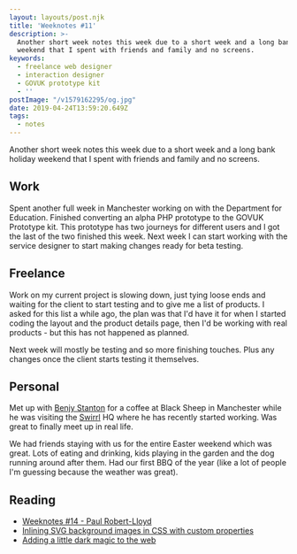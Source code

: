 ```yaml
---
layout: layouts/post.njk
title: 'Weeknotes #11'
description: >-
  Another short week notes this week due to a short week and a long bank holiday
  weekend that I spent with friends and family and no screens.
keywords:
  - freelance web designer
  - interaction designer
  - GOVUK prototype kit
  - ''
postImage: "/v1579162295/og.jpg"
date: 2019-04-24T13:59:20.649Z
tags:
  - notes
---
```

Another short week notes this week due to a short week and a long bank holiday weekend that I spent with friends and family and no screens.

## Work
Spent another full week in Manchester working on with the Department for Education. Finished converting an alpha PHP prototype to the GOVUK Prototype kit. This prototype has two journeys for different users and I got the last of the two finished this week. Next week I can start working with the service designer to start making changes ready for beta testing.

## Freelance
Work on my current project is slowing down, just tying loose ends and waiting for the client to start testing and to give me a list of products. I asked for this list a while ago, the plan was that I'd have it for when I started coding the layout and the product details page, then I'd be working with real products - but this has not happened as planned.

Next week will mostly be testing and so more finishing touches. Plus any changes once the client starts testing it themselves.

## Personal
Met up with [Benjy Stanton](https://twitter.com/benjystanton "Benjy Stanton on Twitter") for a coffee at Black Sheep in Manchester while he was visiting the [Swirrl](https://twitter.com/Swirrl "Swirrl on Twitter") HQ where he has recently started working. Was great to finally meet up in real life.

We had friends staying with us for the entire Easter weekend which was great. Lots of eating and drinking, kids playing in the garden and the dog running around after them. Had our first BBQ of the year (like a lot of people I'm guessing because the weather was great).

## Reading
- [Weeknotes #14 - Paul Robert-Lloyd](https://paulrobertlloyd.com/2019/04/weeknotes_14 "Weeknotes #14 - Paul Robert-Lloyd")
- [Inlining SVG background images in CSS with custom properties](https://adactio.com/journal/15075 "Inlining SVG background images in CSS with custom properties")
- [Adding a little dark magic to the web](https://medium.com/@dizzyup/adding-a-little-dark-magic-to-the-web-8eb82ce5fd91 "Adding a little dark magic to the web")
